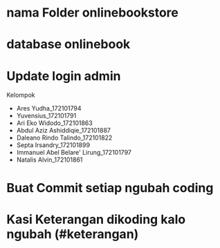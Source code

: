 # nama Folder onlinebookstore
# database onlinebook
# Update login admin

Kelompok

- Ares Yudha_172101794
- Yuvensius_172101791
- Ari Eko Widodo_172101863
- Abdul Aziz Ashiddiqie_172101887
- Daleano Rindo Talindo_172101822
- Septa Irsandry_172101899
- Immanuel Abel Belare' Lirung_172101797
- Natalis Alvin_172101861

# Buat Commit setiap ngubah coding 

# Kasi Keterangan dikoding kalo ngubah (#keterangan)


